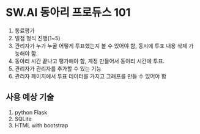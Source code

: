 # SW.AI 동아리 프로듀스 101

1. 동료평가
2. 벌점 형식 진행(1~5)
3. 관리자가 누가 누굴 어떻게 투표했는지 볼 수 있어야 함, 동시에 투표 내용 삭제 가능해야 함.
4. 동아리 시간 끝나고 평가해야 함, 계정 만들어서 동아리 시간에 투표.
5. 관리자가 관리자를 추가할 수 있는 기능
6. 관리자 페이지에서 투표 데이터를 가지고 그래프를 만들 수 있어야 함

## 사용 예상 기술
1. python Flask
2. SQLite
3. HTML with bootstrap

